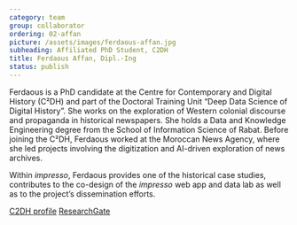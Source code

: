 ```yaml
---
category: team
group: collaborator
ordering: 02-affan
picture: /assets/images/ferdaous-affan.jpg
subheading: Affiliated PhD Student, C2DH
title: Ferdaous Affan, Dipl.-Ing
status: publish
---
```


Ferdaous is a PhD candidate at the Centre for Contemporary and Digital History (C²DH) and part of the Doctoral Training Unit “Deep Data Science of Digital History”. She works on the exploration of Western colonial discourse and propaganda in historical newspapers. She holds a Data and Knowledge Engineering degree from the School of Information Science of Rabat. Before joining the C²DH, Ferdaous worked at the Moroccan News Agency, where she led projects involving the digitization and AI-driven exploration of news archives.

Within *impresso*, Ferdaous provides one of the historical case studies, contributes to the co-design of the *impresso* web app and data lab as well as to the project’s dissemination efforts.

[C2DH profile](https://www.c2dh.uni.lu/people/ferdaous-affan) [ResearchGate](https://www.researchgate.net/profile/Ferdaous-Affan-2)
